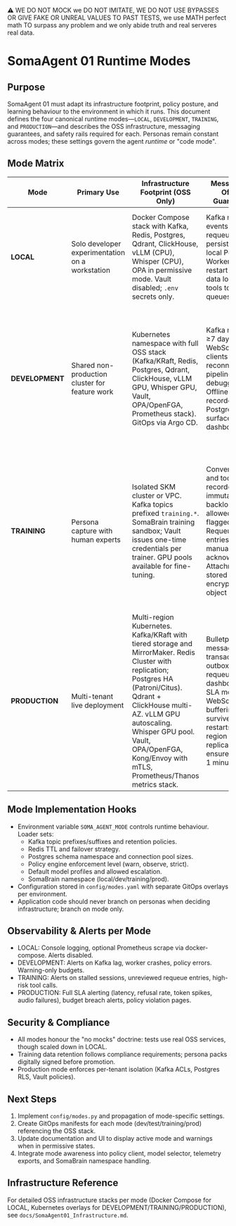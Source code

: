 ⚠️ WE DO NOT MOCK we DO NOT IMITATE, WE DO NOT USE BYPASSES OR GIVE FAKE OR UNREAL VALUES TO PAST TESTS, we use MATH perfect math TO surpass any problem and we only abide truth and real serveres real data.

# SomaAgent 01 Runtime Modes

## Purpose
SomaAgent 01 must adapt its infrastructure footprint, policy posture, and learning behaviour to the environment in which it runs. This document defines the four canonical runtime modes—`LOCAL`, `DEVELOPMENT`, `TRAINING`, and `PRODUCTION`—and describes the OSS infrastructure, messaging guarantees, and safety rails required for each. Personas remain constant across modes; these settings govern the agent *runtime* or "code mode".

## Mode Matrix

| Mode | Primary Use | Infrastructure Footprint (OSS Only) | Messaging & Offline Guarantees | Policy & Governance | Model Profiles / Learning |
|------|-------------|--------------------------------------|--------------------------------|----------------------|---------------------------|
| **LOCAL** | Solo developer experimentation on a workstation | Docker Compose stack with Kafka, Redis, Postgres, Qdrant, ClickHouse, vLLM (CPU), Whisper (CPU), OPA in permissive mode. Vault disabled; `.env` secrets only. | Kafka retains all events locally; requeue store persisted to local Postgres. Workers may restart without data loss. CLI tools to inspect queues. | Policy engine runs in "warn" mode. Logs every decision but allows fail-open to prevent blocking local work. | Default model profiles favour fast OSS models (Phi-3 Mini, Mistral 7B). Continuous learning enabled but scoped to local storage. |
| **DEVELOPMENT** | Shared non-production cluster for feature work | Kubernetes namespace with full OSS stack (Kafka/KRaft, Redis, Postgres, Qdrant, ClickHouse, vLLM GPU, Whisper GPU, Vault, OPA/OpenFGA, Prometheus stack). GitOps via Argo CD. | Kafka retention ≥7 days; WebSocket/SSE clients auto-reconnect; DLQ pipeline for debugging. Offline states recorded in Postgres and surfaced in dashboards. | Policy engine runs in "observe" mode: warnings generated, decisions logged, optional manual enforcement. Vault-managed test secrets rotated regularly. | Model profiles allow small→large escalation; scoring telemetry recorded. Learning rate moderately constrained; writes go to SomaBrain DEV namespace. |
| **TRAINING** | Persona capture with human experts | Isolated SKM cluster or VPC. Kafka topics prefixed `training.*`. SomaBrain training sandbox; Vault issues one-time credentials per trainer. GPU pools available for fine-tuning. | Conversation and tool events recorded immutably; backlog allowed but flagged. Requeue entries must be manually acknowledged. Attachments stored in encrypted object storage. | Policy engine runs in strict guided mode: sensitive tools require explicit trainer approval. Training locks prevent automation outside the supervised session. All data tagged with session IDs. | Training persona learns continuously during session. After "Close Training", persona pack is synthesized, reviewed, and sealed. Automatic learning in production is constrained to configured adaptation weights for that persona. |
| **PRODUCTION** | Multi-tenant live deployment | Multi-region Kubernetes. Kafka/KRaft with tiered storage and MirrorMaker. Redis Cluster with replication; Postgres HA (Patroni/Citus). Qdrant + ClickHouse multi-AZ. vLLM GPU autoscaling. Whisper GPU pool. Vault, OPA/OpenFGA, Kong/Envoy with mTLS, Prometheus/Thanos metrics stack. | Bulletproof messaging: transactional outbox, DLQ, requeue dashboards, SLA monitoring. WebSocket/SSE buffering to survive worker restarts. Cross-region replication ensures RPO < 1 minute. | Policy engine enforced fail-closed. Blocks require signed overrides (recorded to audit). Secrets rotated via Vault; Kyverno/Falco enforce runtime policies. SOC2/SOX audit logs persisted. | Model profiles tuned per tenant/persona. High-cost models only used when scoring threshold met. Continuous learning limited to approved SomaBrain areas; adaptation metrics audited. |

## Mode Implementation Hooks
- Environment variable `SOMA_AGENT_MODE` controls runtime behaviour. Loader sets:
  - Kafka topic prefixes/suffixes and retention policies.
  - Redis TTL and failover strategy.
  - Postgres schema namespace and connection pool sizes.
  - Policy engine enforcement level (warn, observe, strict).
  - Default model profiles and allowed escalation.
  - SomaBrain namespace (local/dev/training/prod).
- Configuration stored in `config/modes.yaml` with separate GitOps overlays per environment.
- Application code should never branch on personas when deciding infrastructure; branch on mode only.

## Observability & Alerts per Mode
- LOCAL: Console logging, optional Prometheus scrape via docker-compose. Alerts disabled.
- DEVELOPMENT: Alerts on Kafka lag, worker crashes, policy errors. Warning-only budgets.
- TRAINING: Alerts on stalled sessions, unreviewed requeue entries, high-risk tool calls.
- PRODUCTION: Full SLA alerting (latency, refusal rate, token spikes, audio failures), budget breach alerts, policy violation pages.

## Security & Compliance
- All modes honour the "no mocks" doctrine: tests use real OSS services, though scaled down in LOCAL.
- Training data retention follows compliance requirements; persona packs digitally signed before promotion.
- Production mode enforces per-tenant isolation (Kafka ACLs, Postgres RLS, Vault policies).

## Next Steps
1. Implement `config/modes.py` and propagation of mode-specific settings.
2. Create GitOps manifests for each mode (dev/test/training/prod) referencing the OSS stack.
3. Update documentation and UI to display active mode and warnings when in permissive states.
4. Integrate mode awareness into policy client, model selector, telemetry exports, and SomaBrain namespace handling.

## Infrastructure Reference
For detailed OSS infrastructure stacks per mode (Docker Compose for LOCAL, Kubernetes overlays for DEVELOPMENT/TRAINING/PRODUCTION), see `docs/SomaAgent01_Infrastructure.md`.

